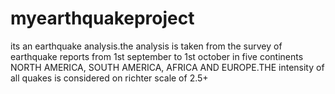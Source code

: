 # myearthquakeproject
its an earthquake analysis.the analysis is taken from the survey of earthquake reports from 1st september to 1st october in five continents NORTH AMERICA, SOUTH AMERICA, AFRICA AND EUROPE.THE intensity of all quakes is considered on richter scale of 2.5+
